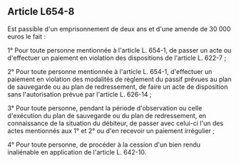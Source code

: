 Article L654-8
----
Est passible d'un emprisonnement de deux ans et d'une amende de 30 000 euros le
fait :

1° Pour toute personne mentionnée à l'article L. 654-1, de passer un acte ou
d'effectuer un paiement en violation des dispositions de l'article L. 622-7 ;

2° Pour toute personne mentionnée à l'article L. 654-1, d'effectuer un paiement
en violation des modalités de règlement du passif prévues au plan de sauvegarde
ou au plan de redressement, de faire un acte de disposition sans l'autorisation
prévue par l'article L. 626-14 ;

3° Pour toute personne, pendant la période d'observation ou celle d'exécution du
plan de sauvegarde ou du plan de redressement, en connaissance de la situation
du débiteur, de passer avec celui-ci l'un des actes mentionnés aux 1° et 2° ou
d'en recevoir un paiement irrégulier ;

4° Pour toute personne, de procéder à la cession d'un bien rendu inaliénable en
application de l'article L. 642-10.
